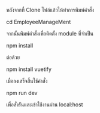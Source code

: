 หลังจากที่ Clone ไฟล์แล้วให้ทำการพิมพ์คำสั่ง

cd EmployeeManageMent

จากนั้นพิมพ์คำสั่งเพื่อติดตั้ง module ที่จำเป็น

npm install

ต่อด้วย

npm install vuetify

เมื่อลงเสร็จสิ้นใช้คำสั่ง

npm run dev

เพื่อสั่งรันและเข้าใช้งานผ่าน local:host
